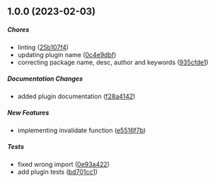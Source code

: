 ## 1.0.0 (2023-02-03)

##### Chores

*  linting ([25b107f4](https://github.com/JointlyTech/cache-candidate-plugin-invalidate-function/commit/25b107f49e8be8668b249f3e886341179bc5b904))
*  updating plugin name ([0c4e9dbf](https://github.com/JointlyTech/cache-candidate-plugin-invalidate-function/commit/0c4e9dbfcb7295e351a7e7e99928d9bb77df4ba3))
*  correcting package name, desc, author and keywords ([935cfde1](https://github.com/JointlyTech/cache-candidate-plugin-invalidate-function/commit/935cfde11b0bcf5d9c9fd53bb69ee8c6a891cd4a))

##### Documentation Changes

*  added plugin documentation ([f28a4142](https://github.com/JointlyTech/cache-candidate-plugin-invalidate-function/commit/f28a4142a82c0f7f4d898799511055f8eb123334))

##### New Features

*  implementing invalidate function ([e5516f7b](https://github.com/JointlyTech/cache-candidate-plugin-invalidate-function/commit/e5516f7befd11b55941198cf6d0f37cfcf457c49))

##### Tests

*  fixed wrong import ([0e93a422](https://github.com/JointlyTech/cache-candidate-plugin-invalidate-function/commit/0e93a422140611b3a8dc392887ff4e89e3d32ad7))
*  add plugin tests ([bd701cc1](https://github.com/JointlyTech/cache-candidate-plugin-invalidate-function/commit/bd701cc19bb9ebd12128ec6202dd28c9a9622756))

